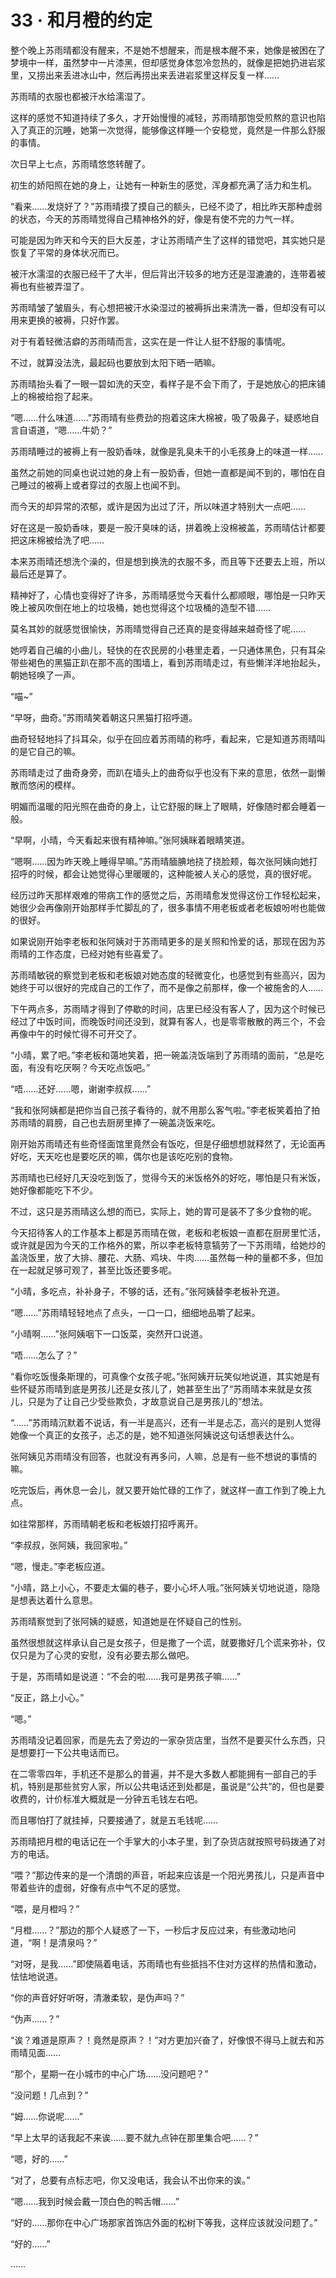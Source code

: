 # 33 · 和月橙的约定

整个晚上苏雨晴都没有醒来，不是她不想醒来，而是根本醒不来，她像是被困在了梦境中一样，虽然梦中一片漆黑，但却感觉身体忽冷忽热的，就像是把她扔进岩浆里，又捞出来丢进冰山中，然后再捞出来丢进岩浆里这样反复一样……

苏雨晴的衣服也都被汗水给濡湿了。

这样的感觉不知道持续了多久，才开始慢慢的减轻，苏雨晴那饱受煎熬的意识也陷入了真正的沉睡，她第一次觉得，能够像这样睡一个安稳觉，竟然是一件那么舒服的事情。

次日早上七点，苏雨晴悠悠转醒了。

初生的娇阳照在她的身上，让她有一种新生的感觉，浑身都充满了活力和生机。

“看来……发烧好了？”苏雨晴摸了摸自己的额头，已经不烫了，相比昨天那种虚弱的状态，今天的苏雨晴觉得自己精神格外的好，像是有使不完的力气一样。

可能是因为昨天和今天的巨大反差，才让苏雨晴产生了这样的错觉吧，其实她只是恢复了平常的身体状况而已。

被汗水濡湿的衣服已经干了大半，但后背出汗较多的地方还是湿漉漉的，连带着被褥也有些被弄湿了。

苏雨晴皱了皱眉头，有心想把被汗水染湿过的被褥拆出来清洗一番，但却没有可以用来更换的被褥，只好作罢。

对于有着轻微洁癖的苏雨晴而言，这实在是一件让人挺不舒服的事情呢。

不过，就算没法洗，最起码也要放到太阳下晒一晒嘛。

苏雨晴抬头看了一眼一碧如洗的天空，看样子是不会下雨了，于是她放心的把床铺上的棉被给抱了起来。

“嗯……什么味道……”苏雨晴有些费劲的抱着这床大棉被，吸了吸鼻子，疑惑地自言自语道，“嗯……牛奶？”

苏雨晴睡过的被褥上有一股奶香味，就像是乳臭未干的小毛孩身上的味道一样……

虽然之前她的同桌也说过她的身上有一股奶香，但她一直都是闻不到的，哪怕在自己睡过的被褥上或者穿过的衣服上也闻不到。

而今天的却异常的浓郁，或许是因为出过了汗，所以味道才特别大一点吧……

好在这是一股奶香味，要是一股汗臭味的话，拼着晚上没棉被盖，苏雨晴估计都要把这床棉被给洗了吧……

本来苏雨晴还想洗个澡的，但是想到换洗的衣服不多，而且等下还要去上班，所以最后还是算了。

精神好了，心情也变得好了许多，苏雨晴感觉今天看什么都顺眼，哪怕是一只昨天晚上被风吹倒在地上的垃圾桶，她也觉得这个垃圾桶的造型不错……

莫名其妙的就感觉很愉快，苏雨晴觉得自己还真的是变得越来越奇怪了呢……

她哼着自己编的小曲儿，轻快的在农民房的小巷里走着，一只通体黑色，只有耳朵带些褐色的黑猫正趴在那不高的围墙上，看到苏雨晴走过，有些懒洋洋地抬起头，朝她轻唤了一声。

“喵\~”

“早呀，曲奇。”苏雨晴笑着朝这只黑猫打招呼道。

曲奇轻轻地抖了抖耳朵，似乎在回应着苏雨晴的称呼，看起来，它是知道苏雨晴叫的是它自己的嘛。

苏雨晴走过了曲奇身旁，而趴在墙头上的曲奇似乎也没有下来的意思，依然一副懒散而悠闲的模样。

明媚而温暖的阳光照在曲奇的身上，让它舒服的眯上了眼睛，好像随时都会睡着一般。

“早啊，小晴，今天看起来很有精神嘛。”张阿姨眯着眼睛笑道。

“嗯啊……因为昨天晚上睡得早嘛。”苏雨晴腼腆地挠了挠脸颊，每次张阿姨向她打招呼的时候，都会让她觉得心里暖暖的，这种能被人关心的感觉，真的很好呢。

经历过昨天那样艰难的带病工作的感觉之后，苏雨晴愈发觉得这份工作轻松起来，她很少会再像刚开始那样手忙脚乱的了，很多事情不用老板或者老板娘吩咐也能做的很好。

如果说刚开始李老板和张阿姨对于苏雨晴更多的是关照和怜爱的话，那现在因为苏雨晴的工作态度，已经对她有些喜爱了。

苏雨晴敏锐的察觉到老板和老板娘对她态度的轻微变化，也感觉到有些高兴，因为她终于可以很好的完成自己的工作了，而不是像之前那样，像一个被施舍的人……

下午两点多，苏雨晴才得到了停歇的时间，店里已经没有客人了，因为这个时候已经过了中饭时间，而晚饭时间还没到，就算有客人，也是零零散散的两三个，不会再像中午的时候忙得不可开交了。

“小晴，累了吧。”李老板和蔼地笑着，把一碗盖浇饭端到了苏雨晴的面前，“总是吃面，有没有吃厌啊？今天吃点饭吧。”

“唔……还好……嗯，谢谢李叔叔……”

“我和张阿姨都是把你当自己孩子看待的，就不用那么客气啦。”李老板笑着拍了拍苏雨晴的肩膀，自己也去厨房里捧了一碗盖浇饭来吃。

刚开始苏雨晴还有些奇怪面馆里竟然会有饭吃，但是仔细想想就释然了，无论面再好吃，天天吃也是要吃厌的嘛，偶尔也是该吃吃别的食物。

苏雨晴也已经好几天没吃到饭了，觉得今天的米饭格外的好吃，哪怕是只有米饭，她好像都能吃下不少。

不过，这只是苏雨晴这么想的而已，实际上，她的胃可是装不了多少食物的呢。

今天招待客人的工作基本上都是苏雨晴在做，老板和老板娘一直都在厨房里忙活，或许就是因为今天的工作格外的累，所以李老板特意犒劳了一下苏雨晴，给她炒的盖浇饭里，放了大排、腰花、大肠、鸡块、牛肉……虽然每一种的量都不多，但加在一起就足够可观了，甚至比饭还要多呢。

“小晴，多吃点，补补身子，不够的话，还有。”张阿姨替李老板补充道。

“嗯……”苏雨晴轻轻地点了点头，一口一口，细细地品嚼了起来。

“小晴啊……”张阿姨咽下一口饭菜，突然开口说道。

“唔……怎么了？”

“看你吃饭慢条斯理的，可真像个女孩子呢。”张阿姨开玩笑似地说道，其实她是有些怀疑苏雨晴到底是男孩儿还是女孩儿了，她甚至生出了“苏雨晴本来就是女孩儿，只是为了让自己少受些欺负，才故意说自己是男孩儿的”想法。

“……”苏雨晴沉默着不说话，有一半是高兴，还有一半是忐忑，高兴的是别人觉得她像一个真正的女孩子，忐忑的是，她不知道张阿姨说这句话想表达什么。

张阿姨见苏雨晴没有回答，也就没有再多问，人嘛，总是有一些不想说的事情的嘛。

吃完饭后，再休息一会儿，就又要开始忙碌的工作了，就这样一直工作到了晚上九点。

如往常那样，苏雨晴朝老板和老板娘打招呼离开。

“李叔叔，张阿姨，我回家啦。”

“嗯，慢走。”李老板应道。

“小晴，路上小心，不要走太偏的巷子，要小心坏人哦。”张阿姨关切地说道，隐隐是想表达着什么意思。

苏雨晴察觉到了张阿姨的疑惑，知道她是在怀疑自己的性别。

虽然很想就这样承认自己是女孩子，但是撒了一个谎，就要撒好几个谎来弥补，仅仅只是为了心灵的安慰，没有必要去那么做吧。

于是，苏雨晴如是说道：“不会的啦……我可是男孩子嘛……”

“反正，路上小心。”

“嗯。”

苏雨晴没记着回家，而是先去了旁边的一家杂货店里，当然不是要买什么东西，只是想要打一下公共电话而已。

在二零零四年，手机还不是那么的普遍，并不是大多数人都能拥有一部自己的手机，特别是那些贫穷人家，所以公共电话还到处都是，虽说是“公共”的，但也是要收费的，计价标准大概就是一分钟五毛钱左右吧。

而且哪怕打了就挂掉，只要接通了，就是五毛钱呢……

苏雨晴把月橙的电话记在一个手掌大的小本子里，到了杂货店就按照号码拨通了对方的电话。

“喂？”那边传来的是一个清朗的声音，听起来应该是一个阳光男孩儿，只是声音中带着些许的虚弱，好像有点中气不足的感觉。

“喂，是月橙吗？”

“月橙……？”那边的那个人疑惑了一下，一秒后才反应过来，有些激动地问道，“啊！是清泉吗？”

“对呀，是我……”即使隔着电话，苏雨晴也有些抵挡不住对方这样的热情和激动，怯怯地说道。

“你的声音好好听呀，清澈柔软，是伪声吗？”

“伪声……？”

“诶？难道是原声？！竟然是原声？！”对方更加兴奋了，好像恨不得马上就去和苏雨晴见面……

“那个，星期一在小城市的中心广场……没问题吧？”

“没问题！几点到？”

“姆……你说呢……”

“早上太早的话我起不来诶……要不就九点钟在那里集合吧……？”

“嗯，好的……”

“对了，总要有点标志吧，你又没电话，我会认不出你来的诶。”

“嗯……我到时候会戴一顶白色的鸭舌帽……”

“好的……那你在中心广场那家首饰店外面的松树下等我，这样应该就没问题了。”

“好的……”

……
